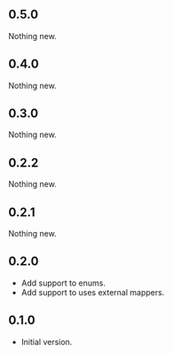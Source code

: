 ## 0.5.0

Nothing new.

## 0.4.0

Nothing new.

## 0.3.0

Nothing new.

## 0.2.2

Nothing new.

## 0.2.1

Nothing new.

## 0.2.0

- Add support to enums.
- Add support to uses external mappers.

## 0.1.0

- Initial version.
